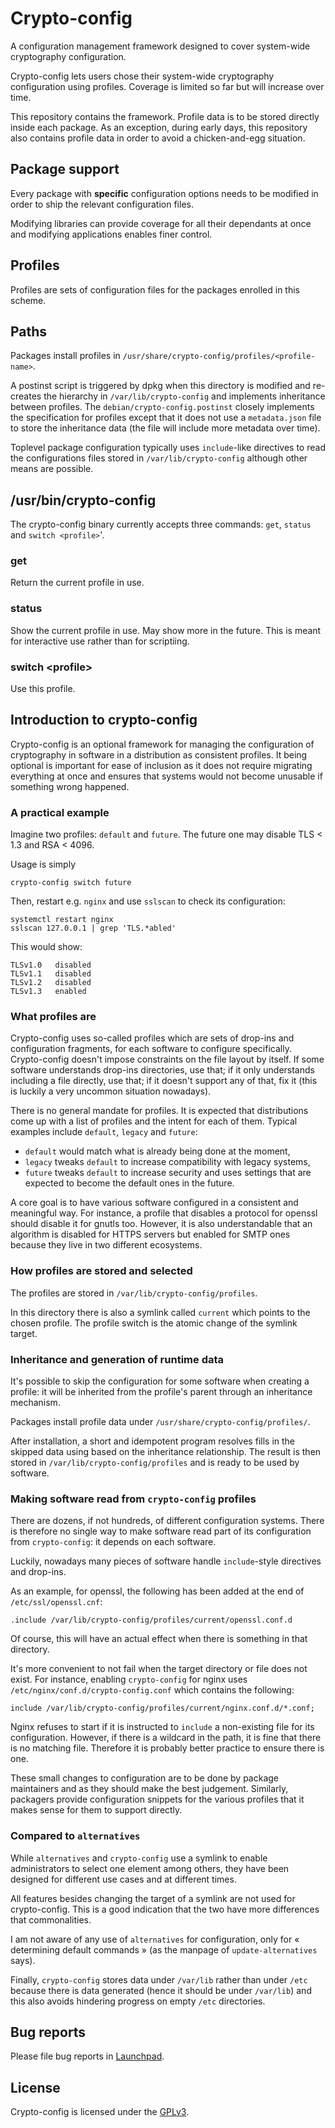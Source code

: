 # Crypto-config

A configuration management framework designed to cover system-wide cryptography configuration.

Crypto-config lets users chose their system-wide cryptography configuration
using profiles. Coverage is limited so far but will increase over time.

This repository contains the framework. Profile data is to be stored directly
inside each package. As an exception, during early days, this repository also
contains profile data in order to avoid a chicken-and-egg situation.

## Package support

Every package with **specific** configuration options needs to be modified in
order to ship the relevant configuration files.

Modifying libraries can provide coverage for all their dependants at once and
modifying applications enables finer control.

## Profiles

Profiles are sets of configuration files for the packages enrolled in this
scheme.

## Paths

Packages install profiles in `/usr/share/crypto-config/profiles/<profile-name>`.

A postinst script is triggered by dpkg when this directory is modified and
re-creates the hierarchy in `/var/lib/crypto-config` and implements inheritance
between profiles.
The `debian/crypto-config.postinst` closely implements the specification for
profiles except that it does not use a `metadata.json` file to store the
inheritance data (the file will include more metadata over time).

Toplevel package configuration typically uses `include`-like directives to
read the configurations files stored in `/var/lib/crypto-config` although other
means are possible.

## /usr/bin/crypto-config

The crypto-config binary currently accepts three commands: `get`, `status` and
`switch <profile>`'.

### get
Return the current profile in use.

### status
Show the current profile in use. May show more in the future. This is meant for
interactive use rather than for scriptiing.

### switch \<profile\>
Use this profile.


## Introduction to crypto-config

Crypto-config is an optional framework for managing the configuration of
cryptography in software in a distribution as consistent profiles. It being
optional is important for ease of inclusion as it does not require migrating
everything at once and ensures that systems would not become unusable if
something wrong happened.

### A practical example

Imagine two profiles: `default` and `future`. The future one may disable
TLS < 1.3 and RSA < 4096.

Usage is simply

    crypto-config switch future

Then, restart e.g. `nginx` and use `sslscan` to check its configuration:

    systemctl restart nginx
    sslscan 127.0.0.1 | grep 'TLS.*abled'

This would show:

    TLSv1.0   disabled
    TLSv1.1   disabled
    TLSv1.2   disabled
    TLSv1.3   enabled

### What profiles are

Crypto-config uses so-called profiles which are sets of drop-ins and
configuration fragments, for each software to configure specifically.
Crypto-config doesn't impose constraints on the file layout by itself. If some
software understands drop-ins directories, use that; if it only understands
including a file directly, use that; if it doesn't support any of that, fix it
(this is luckily a very uncommon situation nowadays).

There is no general mandate for profiles. It is expected that distributions
come up with a list of profiles and the intent for each of them. Typical
examples include `default`, `legacy` and `future`:

- `default` would match what is already being done at the moment,
- `legacy` tweaks `default` to increase compatibility with legacy systems,
- `future` tweaks `default` to increase security and uses settings that are
  expected to become the default ones in the future.

A core goal is to have various software configured in a consistent and
meaningful way. For instance, a profile that disables a protocol for openssl
should disable it for gnutls too. However, it is also understandable that an
algorithm is disabled for HTTPS servers but enabled for SMTP ones because they
live in two different ecosystems.

### How profiles are stored and selected

The profiles are stored in `/var/lib/crypto-config/profiles`.

In this directory there is also a symlink called `current` which points to the
chosen profile. The profile switch is the atomic change of the symlink target.

### Inheritance and generation of runtime data

It's possible to skip the configuration for some software when creating a
profile: it will be inherited from the profile's parent through an inheritance
mechanism.

Packages install profile data under `/usr/share/crypto-config/profiles/`.

After installation, a short and idempotent program resolves fills in the
skipped data using based on the inheritance relationship. The result is then
stored in `/var/lib/crypto-config/profiles` and is ready to be used by
software.

### Making software read from `crypto-config` profiles

There are dozens, if not hundreds, of different configuration systems. There is
therefore no single way to make software read part of its configuration from
`crypto-config`: it depends on each software.

Luckily, nowadays many pieces of software handle `include`-style directives and
drop-ins.

As an example, for openssl, the following has been added at the end of
`/etc/ssl/openssl.cnf`:

    .include /var/lib/crypto-config/profiles/current/openssl.conf.d

Of course, this will have an actual effect when there is something in that
directory.

It's more convenient to not fail when the target directory or file does not
exist. For instance, enabling `crypto-config` for nginx uses
`/etc/nginx/conf.d/crypto-config.conf` which contains the following:

    include /var/lib/crypto-config/profiles/current/nginx.conf.d/*.conf;

Nginx refuses to start if it is instructed to `include` a non-existing file for
its configuration. However, if there is a wildcard in the path, it is fine that
there is no matching file. Therefore it is probably better practice to ensure
there is one.

These small changes to configuration are to be done by package maintainers and
as they should make the best judgement. Similarly, packagers provide
configuration snippets for the various profiles that it makes sense for them to
support directly.

### Compared to `alternatives`

While `alternatives` and `crypto-config` use a symlink to enable administrators
to select one element among others, they have been designed for different use
cases and at different times.

All features besides changing the target of a symlink are not used for
crypto-config. This is a good indication that the two have more differences
that commonalities.

I am not aware of any use of `alternatives` for configuration, only for
« determining default commands » (as the manpage of `update-alternatives`
says).

Finally, `crypto-config` stores data under `/var/lib` rather than under `/etc`
because there is data generated (hence it should be under `/var/lib`) and this
also avoids hindering progress on empty `/etc` directories.

## Bug reports
Please file bug reports in [Launchpad](https://bugs.launchpad.net/crypto-config).

## License
Crypto-config is licensed under the [GPLv3](COPYING).

